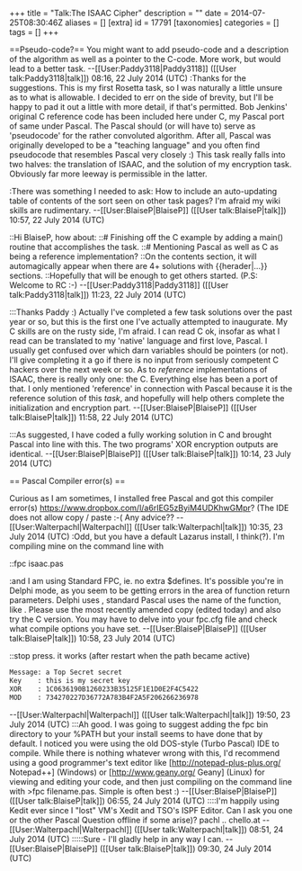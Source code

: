 +++
title = "Talk:The ISAAC Cipher"
description = ""
date = 2014-07-25T08:30:46Z
aliases = []
[extra]
id = 17791
[taxonomies]
categories = []
tags = []
+++

==Pseudo-code?==
You might want to add pseudo-code and a description of the algorithm as well as a pointer to the C-code. More work, but would lead to a better task. --[[User:Paddy3118|Paddy3118]] ([[User talk:Paddy3118|talk]]) 08:16, 22 July 2014 (UTC)
:Thanks for the suggestions. This is my first Rosetta task, so I was naturally a little unsure as to what is allowable. I decided to err on the side of brevity, but I'll be happy to pad it out a little with more detail, if that's permitted. Bob Jenkins' original C reference code has been included here under C, my Pascal port of same under Pascal. The Pascal should (or will have to) serve as 'pseudocode' for the rather convoluted algorithm. After all, Pascal was originally developed to be a "teaching language" and you often find pseudocode that resembles Pascal very closely :) This task really falls into two halves: the translation of ISAAC, and the solution of my encryption task. Obviously far more leeway is permissible in the latter. 

:There was something I needed to ask: How to include an auto-updating table of contents of the sort seen on other task pages? I'm afraid my wiki skills are rudimentary. --[[User:BlaiseP|BlaiseP]] ([[User talk:BlaiseP|talk]]) 10:57, 22 July 2014 (UTC)

::Hi BlaiseP, how about:
::# Finishing off the C example by adding a main() routine that accomplishes the task.
::# Mentioning Pascal as well as C as being a reference implementation?
::On the contents section, it will automagically appear when there are 4+ solutions with <nowiki>{{herader|...}}</nowiki> sections.
::Hopefully that will be enough to get others started. (P.S: Welcome to RC :-)
 --[[User:Paddy3118|Paddy3118]] ([[User talk:Paddy3118|talk]]) 11:23, 22 July 2014 (UTC)

:::Thanks Paddy :) Actually I've completed a few task solutions over the past year or so, but this is the first one I've actually attempted to inaugurate. My C skills are on the rusty side, I'm afraid. I can read C ok, insofar as what I read can be translated to my 'native' language and first love, Pascal. I usually get confused over which darn variables should be pointers (or not). I'll give completing it a go if there is no input from seriously competent C hackers over the next week or so. As to _reference_ implementations of ISAAC, there is really only one: the C. Everything else has been a port of that. I only mentioned 'reference' in connection with Pascal because it is the reference solution of this _task_, and hopefully will help others complete the initialization and encryption part. --[[User:BlaiseP|BlaiseP]] ([[User talk:BlaiseP|talk]]) 11:58, 22 July 2014 (UTC)

:::As suggested, I have coded a fully working solution in C and brought Pascal into line with this. The two programs' XOR encryption outputs are identical. --[[User:BlaiseP|BlaiseP]] ([[User talk:BlaiseP|talk]]) 10:14, 23 July 2014 (UTC)

== Pascal Compiler error(s) ==

Curious as I am sometimes, I installed free Pascal and got this compiler error(s)
https://www.dropbox.com/l/a6rIEG5zByiM4UDKhwGMpr?
(The IDE does not allow copy / paste :-( 
Any advice?? --[[User:Walterpachl|Walterpachl]] ([[User talk:Walterpachl|talk]]) 10:35, 23 July 2014 (UTC)
:Odd, but you have a default Lazarus install, I think(?). I'm compiling mine on the command line with 

::fpc isaac.pas

:and I am using Standard FPC, ie. no extra $defines. It's possible you're in Delphi mode, as you seem to be getting errors in the area of function return parameters. Delphi uses <result := VAR>, standard Pascal uses the name of the function, like <Vernam := VAR>. Please use the most recently amended copy (edited today) and also try the C version. You may have to delve into your fpc.cfg file and check what compile options you have set. --[[User:BlaiseP|BlaiseP]] ([[User talk:BlaiseP|talk]]) 10:58, 23 July 2014 (UTC)

::stop press. it works (after restart when the path became active)

```txt
Message: a Top Secret secret
Key    : this is my secret key
XOR    : 1C0636190B1260233B35125F1E1D0E2F4C5422
MOD    : 734270227D36772A783B4F2A5F206266236978
```

--[[User:Walterpachl|Walterpachl]] ([[User talk:Walterpachl|talk]]) 19:50, 23 July 2014 (UTC)
:::Ah good. I was going to suggest adding the fpc bin directory to your %PATH but your install seems to have done that by default. I noticed you were using the old DOS-style (Turbo Pascal) IDE to compile. While there is nothing whatever wrong with this, I'd recommend using a good programmer's text editor like [http://notepad-plus-plus.org/ Notepad++] (Windows) or [http://www.geany.org/ Geany] (Linux) for viewing and editing your code, and then just compiling on the command line with >fpc filename.pas. Simple is often best :) --[[User:BlaiseP|BlaiseP]] ([[User talk:BlaiseP|talk]]) 06:55, 24 July 2014 (UTC)
::::I'm happily using Kedit ever since I "lost" VM's Xedit and TSO's ISPF Editor. Can I ask you one or the other Pascal Question offline if some arise)? pachl .. chello.at --[[User:Walterpachl|Walterpachl]] ([[User talk:Walterpachl|talk]]) 08:51, 24 July 2014 (UTC)
:::::Sure - I'll gladly help in any way I can. --[[User:BlaiseP|BlaiseP]] ([[User talk:BlaiseP|talk]]) 09:30, 24 July 2014 (UTC)
